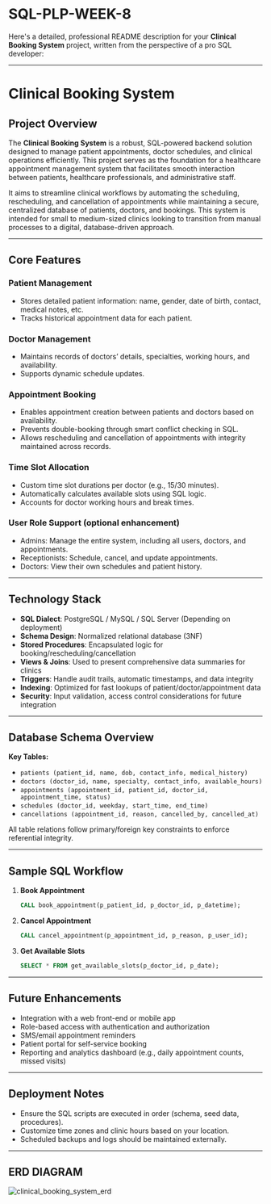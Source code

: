 # SQL-PLP-WEEK-8
Here's a detailed, professional README description for your **Clinical Booking System** project, written from the perspective of a pro SQL developer:

---

# Clinical Booking System

##  Project Overview

The **Clinical Booking System** is a robust, SQL-powered backend solution designed to manage patient appointments, doctor schedules, and clinical operations efficiently. This project serves as the foundation for a healthcare appointment management system that facilitates smooth interaction between patients, healthcare professionals, and administrative staff.

It aims to streamline clinical workflows by automating the scheduling, rescheduling, and cancellation of appointments while maintaining a secure, centralized database of patients, doctors, and bookings. This system is intended for small to medium-sized clinics looking to transition from manual processes to a digital, database-driven approach.

---

##  Core Features

###  Patient Management

* Stores detailed patient information: name, gender, date of birth, contact, medical notes, etc.
* Tracks historical appointment data for each patient.

###  Doctor Management

* Maintains records of doctors’ details, specialties, working hours, and availability.
* Supports dynamic schedule updates.

###  Appointment Booking

* Enables appointment creation between patients and doctors based on availability.
* Prevents double-booking through smart conflict checking in SQL.
* Allows rescheduling and cancellation of appointments with integrity maintained across records.

###  Time Slot Allocation

* Custom time slot durations per doctor (e.g., 15/30 minutes).
* Automatically calculates available slots using SQL logic.
* Accounts for doctor working hours and break times.

###  User Role Support (optional enhancement)

* Admins: Manage the entire system, including all users, doctors, and appointments.
* Receptionists: Schedule, cancel, and update appointments.
* Doctors: View their own schedules and patient history.

---

##  Technology Stack

* **SQL Dialect**: PostgreSQL / MySQL / SQL Server (Depending on deployment)
* **Schema Design**: Normalized relational database (3NF)
* **Stored Procedures**: Encapsulated logic for booking/rescheduling/cancellation
* **Views & Joins**: Used to present comprehensive data summaries for clinics
* **Triggers**: Handle audit trails, automatic timestamps, and data integrity
* **Indexing**: Optimized for fast lookups of patient/doctor/appointment data
* **Security**: Input validation, access control considerations for future integration

---

## Database Schema Overview

**Key Tables:**

* `patients (patient_id, name, dob, contact_info, medical_history)`
* `doctors (doctor_id, name, specialty, contact_info, available_hours)`
* `appointments (appointment_id, patient_id, doctor_id, appointment_time, status)`
* `schedules (doctor_id, weekday, start_time, end_time)`
* `cancellations (appointment_id, reason, cancelled_by, cancelled_at)`

All table relations follow primary/foreign key constraints to enforce referential integrity.

---

##  Sample SQL Workflow

1. **Book Appointment**

   ```sql
   CALL book_appointment(p_patient_id, p_doctor_id, p_datetime);
   ```

2. **Cancel Appointment**

   ```sql
   CALL cancel_appointment(p_appointment_id, p_reason, p_user_id);
   ```

3. **Get Available Slots**

   ```sql
   SELECT * FROM get_available_slots(p_doctor_id, p_date);
   ```

---

##  Future Enhancements

* Integration with a web front-end or mobile app
* Role-based access with authentication and authorization
* SMS/email appointment reminders
* Patient portal for self-service booking
* Reporting and analytics dashboard (e.g., daily appointment counts, missed visits)

---

##  Deployment Notes

* Ensure the SQL scripts are executed in order (schema, seed data, procedures).
* Customize time zones and clinic hours based on your location.
* Scheduled backups and logs should be maintained externally.

---

## ERD DIAGRAM

![clinical_booking_system_erd](https://github.com/user-attachments/assets/2b862ab4-f2d1-4c3d-8709-2054b235b52c)


